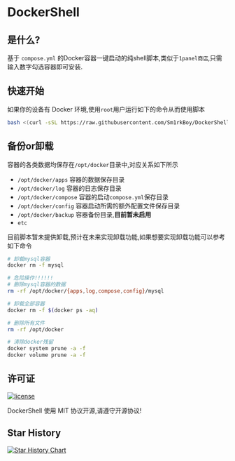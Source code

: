 # DockerShell

## 是什么?

基于 `compose.yml` 的Docker容器一键启动的纯shell脚本,类似于`1panel商店`,只需输入数字勾选容器即可安装.

## 快速开始
如果你的设备有 Docker 环境,使用`root`用户运行如下的命令从而使用脚本

```bash
bash <(curl -sSL https://raw.githubusercontent.com/Sm1rkBoy/DockerShell/main/start.sh)
```

## 备份or卸载
容器的各类数据均保存在`/opt/docker`目录中,对应关系如下所示

- `/opt/docker/apps` 容器的数据保存目录
- `/opt/docker/log` 容器的日志保存目录
- `/opt/docker/compose` 容器的启动`compose.yml`保存目录
- `/opt/docker/config` 容器启动所需的额外配置文件保存目录
- `/opt/docker/backup` 容器备份目录,**目前暂未启用**
- `etc`

目前脚本暂未提供卸载,预计在未来实现卸载功能,如果想要实现卸载功能可以参考如下命令

```bash
# 卸载mysql容器
docker rm -f mysql

# 危险操作!!!!!!
# 删除mysql容器的数据
rm -rf /opt/docker/{apps,log,compose,config}/mysql

# 卸载全部容器
docker rm -f $(docker ps -aq)

# 删除所有文件
rm -rf /opt/docker

# 清除docker残留
docker system prune -a -f
docker volume prune -a -f
```

## 许可证

[![license](https://img.shields.io/github/license/Sm1rkBoy/DockerShell.svg?style=flat-square)](https://github.com/Sm1rkBoy/DockerShell/main/LICENSE)

DockerShell 使用 MIT 协议开源,请遵守开源协议!

## Star History

[![Star History Chart](https://api.star-history.com/svg?repos=Sm1rkBoy/DockerShell&type=Timeline)](https://star-history.com/#Sm1rkBoy/DockerShell&Timeline)